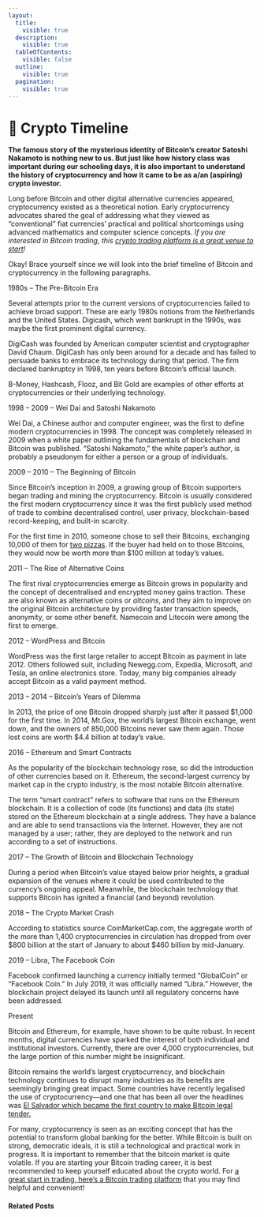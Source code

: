 ```yaml
---
layout:
  title:
    visible: true
  description:
    visible: true
  tableOfContents:
    visible: false
  outline:
    visible: true
  pagination:
    visible: true
---
```


# 🔮 Crypto Timeline

**The famous story of the mysterious identity of Bitcoin’s creator Satoshi Nakamoto is nothing new to us. But just like how history class was important during our schooling days, it is also important to understand the history of cryptocurrency and how it came to be as a/an (aspiring) crypto investor.**

Long before Bitcoin and other digital alternative currencies appeared, cryptocurrency existed as a theoretical notion. Early cryptocurrency advocates shared the goal of addressing what they viewed as “conventional” fiat currencies’ practical and political shortcomings using advanced mathematics and computer science concepts. _If you are interested in Bitcoin trading, this_ [_crypto trading platform is a great venue to start_](https://www.europeanbusinessreview.com/bitcoin-aussie-system-the-future-of-cryptocurrency-trading/)_!_

Okay! Brace yourself since we will look into the brief timeline of Bitcoin and cryptocurrency in the following paragraphs.

1980s – The Pre-Bitcoin Era

Several attempts prior to the current versions of cryptocurrencies failed to achieve broad support. These are early 1980s notions from the Netherlands and the United States. Digicash, which went bankrupt in the 1990s, was maybe the first prominent digital currency.

DigiCash was founded by American computer scientist and cryptographer David Chaum. DigiCash has only been around for a decade and has failed to persuade banks to embrace its technology during that period. The firm declared bankruptcy in 1998, ten years before Bitcoin’s official launch.

B-Money, Hashcash, Flooz, and Bit Gold are examples of other efforts at cryptocurrencies or their underlying technology.

1998 – 2009 – Wei Dai and Satoshi Nakamoto

Wei Dai, a Chinese author and computer engineer, was the first to define modern cryptocurrencies in 1998. The concept was completely released in 2009 when a white paper outlining the fundamentals of blockchain and Bitcoin was published. “Satoshi Nakamoto,” the white paper’s author, is probably a pseudonym for either a person or a group of individuals.&#x20;

2009 – 2010 – The Beginning of Bitcoin

Since Bitcoin’s inception in 2009, a growing group of Bitcoin supporters began trading and mining the cryptocurrency. Bitcoin is usually considered the first modern cryptocurrency since it was the first publicly used method of trade to combine decentralised control, user privacy, blockchain-based record-keeping, and built-in scarcity.

For the first time in 2010, someone chose to sell their Bitcoins, exchanging 10,000 of them for [two pizzas](https://www.coindesk.com/bitcoin-pizza-10-years-laszlo-hanyecz). If the buyer had held on to those Bitcoins, they would now be worth more than $100 million at today’s values.

2011 – The Rise of Alternative Coins

The first rival cryptocurrencies emerge as Bitcoin grows in popularity and the concept of decentralised and encrypted money gains traction. These are also known as alternative coins or _altcoins_, and they aim to improve on the original Bitcoin architecture by providing faster transaction speeds, anonymity, or some other benefit. Namecoin and Litecoin were among the first to emerge.

2012 – WordPress and Bitcoin

WordPress was the first large retailer to accept Bitcoin as payment in late 2012. Others followed suit, including Newegg.com, Expedia, Microsoft, and Tesla, an online electronics store. Today, many big companies already accept Bitcoin as a valid payment method.

2013 – 2014 – Bitcoin’s Years of Dilemma

In 2013, the price of one Bitcoin dropped sharply just after it passed $1,000 for the first time. In 2014, Mt.Gox, the world’s largest Bitcoin exchange, went down, and the owners of 850,000 Bitcoins never saw them again. Those lost coins are worth $4.4 billion at today’s value.

2016 – Ethereum and Smart Contracts

As the popularity of the blockchain technology rose, so did the introduction of other currencies based on it. Ethereum, the second-largest currency by market cap in the crypto industry, is the most notable Bitcoin alternative.

The term “smart contract” refers to software that runs on the Ethereum blockchain. It is a collection of code (its functions) and data (its state) stored on the Ethereum blockchain at a single address. They have a balance and are able to send transactions via the Internet. However, they are not managed by a user; rather, they are deployed to the network and run according to a set of instructions.

2017 – The Growth of Bitcoin and Blockchain Technology

During a period when Bitcoin’s value stayed below prior heights, a gradual expansion of the venues where it could be used contributed to the currency’s ongoing appeal. Meanwhile, the blockchain technology that supports Bitcoin has ignited a financial (and beyond) revolution.

2018 – The Crypto Market Crash

According to statistics source CoinMarketCap.com, the aggregate worth of the more than 1,400 cryptocurrencies in circulation has dropped from over $800 billion at the start of January to about $460 billion by mid-January.

2019 – Libra, The Facebook Coin

Facebook confirmed launching a currency initially termed “GlobalCoin” or “Facebook Coin.” In July 2019, it was officially named “Libra.” However, the blockchain project delayed its launch until all regulatory concerns have been addressed.

Present

Bitcoin and Ethereum, for example, have shown to be quite robust. In recent months, digital currencies have sparked the interest of both individual and institutional investors. Currently, there are over 4,000 cryptocurrencies, but the large portion of this number might be insignificant.

Bitcoin remains the world’s largest cryptocurrency, and blockchain technology continues to disrupt many industries as its benefits are seemingly bringing great impact. Some countries have recently legalised the use of cryptocurrency—and one that has been all over the headlines was [El Salvador which became the first country to make Bitcoin legal tender.](https://www.reuters.com/world/americas/el-salvador-approves-first-law-bitcoin-legal-tender-2021-06-09/)

For many, cryptocurrency is seen as an exciting concept that has the potential to transform global banking for the better. While Bitcoin is built on strong, democratic ideals, it is still a technological and practical work in progress. It is important to remember that the bitcoin market is quite volatile. If you are starting your Bitcoin trading career, it is best recommended to keep yourself educated about the crypto world. For [a great start in trading, here’s a Bitcoin trading platform](https://bitcoinaussiesystem.io/login-today/) that you may find helpful and convenient!

#### Related Posts
